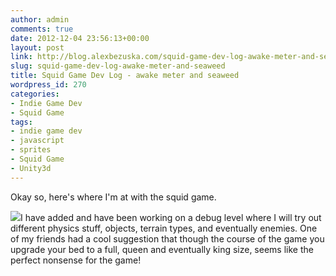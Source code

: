 ```yaml
---
author: admin
comments: true
date: 2012-12-04 23:56:13+00:00
layout: post
link: http://blog.alexbezuska.com/squid-game-dev-log-awake-meter-and-seaweed/
slug: squid-game-dev-log-awake-meter-and-seaweed
title: Squid Game Dev Log - awake meter and seaweed
wordpress_id: 270
categories:
- Indie Game Dev
- Squid Game
tags:
- indie game dev
- javascript
- sprites
- Squid Game
- Unity3d
---
```


Okay so, here's where I'm at with the squid game.

![](/images/2012/12/Screen-Shot-2012-12-04-at-12.00.00-AM.png)I have added and have been working on a debug level where I will try out different physics stuff, objects, terrain types, and eventually enemies.
One of my friends had a cool suggestion that though the course of the game you upgrade your bed to a full, queen and eventually king size, seems like the perfect nonsense for the game!
